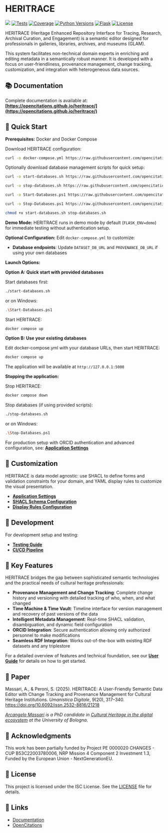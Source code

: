 # HERITRACE

[<img src="https://img.shields.io/badge/powered%20by-OpenCitations-%239931FC?labelColor=2D22DE" />](http://opencitations.net)
[![Tests](https://github.com/opencitations/heritrace/actions/workflows/python-tests.yml/badge.svg)](https://github.com/opencitations/heritrace/actions/workflows/python-tests.yml)
[![Coverage](https://byob.yarr.is/arcangelo7/badges/opencitations-heritrace-coverage-main)](https://opencitations.github.io/heritrace/coverage/)
[![Python Versions](https://img.shields.io/badge/python-3.10%20%7C%203.11%20%7C%203.12%20%7C%203.13-blue)](https://github.com/arcangelo7/heritrace)
[![Flask](https://img.shields.io/badge/Flask-2.3.3-red)](https://flask.palletsprojects.com/)
[![License](https://img.shields.io/badge/license-ISC-green)](https://github.com/arcangelo7/heritrace)

HERITRACE (Heritage Enhanced Repository Interface for Tracing, Research, Archival Curation, and Engagement) is a semantic editor designed for professionals in galleries, libraries, archives, and museums (GLAM).

This system facilitates non-technical domain experts in enriching and editing metadata in a semantically robust manner. It is developed with a focus on user-friendliness, provenance management, change tracking, customization, and integration with heterogeneous data sources.

## 📚 Documentation

Complete documentation is available at: **[https://opencitations.github.io/heritrace/](https://opencitations.github.io/heritrace/)**

## 🚀 Quick Start

**Prerequisites:** Docker and Docker Compose

Download HERITRACE configuration:
```bash
curl -o docker-compose.yml https://raw.githubusercontent.com/opencitations/heritrace/main/docker-compose.yml
```

Optionally download database management scripts for quick setup:
```bash
curl -o start-databases.sh https://raw.githubusercontent.com/opencitations/heritrace/main/start-databases.sh
```
```bash
curl -o stop-databases.sh https://raw.githubusercontent.com/opencitations/heritrace/main/stop-databases.sh
```
```bash
curl -o Start-Databases.ps1 https://raw.githubusercontent.com/opencitations/heritrace/main/Start-Databases.ps1
```
```bash
curl -o Stop-Databases.ps1 https://raw.githubusercontent.com/opencitations/heritrace/main/Stop-Databases.ps1
```
```bash
chmod +x start-databases.sh stop-databases.sh
```

**Demo Mode:** HERITRACE runs in demo mode by default (`FLASK_ENV=demo`) for immediate testing without authentication setup.

**Optional Configuration:** Edit `docker-compose.yml` to customize:
- **Database endpoints**: Update `DATASET_DB_URL` and `PROVENANCE_DB_URL` if using your own databases

**Launch Options:**

**Option A: Quick start with provided databases**

Start databases first:
```bash
./start-databases.sh
```
or on Windows:
```bash
.\Start-Databases.ps1
```

Start HERITRACE:
```bash
docker compose up
```

**Option B: Use your existing databases**

Edit docker-compose.yml with your database URLs, then start HERITRACE:
```bash
docker compose up
```


The application will be available at `http://127.0.0.1:5000`


**Stopping the application:**

Stop HERITRACE:
```bash
docker compose down
```

Stop databases (if using provided scripts):
```bash
./stop-databases.sh
```
or on Windows:
```bash
.\Stop-Databases.ps1
```

For production setup with ORCID authentication and advanced configuration, see: [**Application Settings**](https://opencitations.github.io/heritrace/configuration/app-settings/)

## 🎯 Customization

HERITRACE is data model agnostic: use SHACL to define forms and validation constraints for your domain, and YAML display rules to customize the visual presentation.

- [**Application Settings**](https://opencitations.github.io/heritrace/configuration/app-settings/)
- [**SHACL Schema Configuration**](https://opencitations.github.io/heritrace/configuration/shacl/)
- [**Display Rules Configuration**](https://opencitations.github.io/heritrace/configuration/display-rules/)

## 🔧 Development

For development setup and testing:
- [**Testing Guide**](https://opencitations.github.io/heritrace/testing/running-tests/)
- [**CI/CD Pipeline**](https://opencitations.github.io/heritrace/testing/cicd/)


## 📖 Key Features

HERITRACE bridges the gap between sophisticated semantic technologies and the practical needs of cultural heritage professionals:

- **Provenance Management and Change Tracking**: Complete change history and versioning with detailed tracking of who, when, and what changed
- **Time Machine & Time Vault**: Timeline interface for version management and recovery of past versions of the data
- **Intelligent Metadata Management**: Real-time SHACL validation, disambiguation, and dynamic field configuration
- **ORCID Integration**: Secure authentication allowing only authorized personnel to make modifications
- **Seamless RDF Integration**: Works out-of-the-box with existing RDF datasets and any triplestore

For a detailed overview of features and technical foundation, see our [**User Guide**](https://opencitations.github.io/heritrace/user-guide/overview/) for details on how to get started.

## 📄 Paper

Massari, A., & Peroni, S. (2025). HERITRACE: A User-Friendly Semantic Data Editor with Change Tracking and Provenance Management for Cultural Heritage Institutions. *Umanistica Digitale*, 9(20), 317–340. https://doi.org/10.6092/issn.2532-8816/21218

*[Arcangelo Massari](https://www.unibo.it/sitoweb/arcangelo.massari/en) is a PhD candidate in [Cultural Heritage in the digital ecosystem](https://phd.unibo.it/chede/en) at the University of Bologna.*

## 🙏 Acknowledgments

This work has been partially funded by Project PE 0000020 CHANGES - CUP B53C22003780006, NRP Mission 4 Component 2 Investment 1.3, Funded by the European Union - NextGenerationEU.

## 📄 License

This project is licensed under the ISC License. See the [LICENSE](https://github.com/opencitations/heritrace/blob/main/LICENSE) file for details.

## 🔗 Links

- [Documentation](https://opencitations.github.io/heritrace/)
- [OpenCitations](http://opencitations.net)